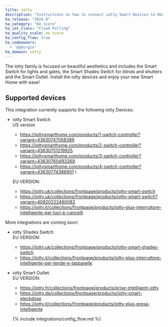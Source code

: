 ```yaml
---
title: iotty
description: "Instructions on how to connect iotty Smart Devices to Home Assistant."
ha_release: "2024.8"
ha_category: "No score"
ha_iot_class: "Cloud Polling"
ha_quality_scale: no score
ha_config_flow: true
ha_codeowners:
  - '@pburgio'
ha_domain: iotty
---
```


The iotty family is focused on beautiful aesthetics and includes the Smart Switch for lights and gates, the Smart Shades Switch for blinds and shutters and the Smart Outlet. Install the iotty devices and enjoy your new Smart Home with ease!

## Supported devices

This integration currently supports the following iotty Devices:

- iotty Smart Switch \
  US version
  - https://iottysmarthome.com/products/1-switch-controller?variant=43630747058389
  - https://iottysmarthome.com/products/2-switch-controller?variant=43630751219925
  - https://iottysmarthome.com/products/3-switch-controller?variant=43630760493269
  - https://iottysmarthome.com/products/4-switch-controller?variant=43630774386901 \
  
  EU VERSION:
  - https://iotty.uk/collections/frontpage/products/iotty-smart-switch
  - https://iotty.uk/collections/frontpage/products/iotty-smart-switch?variant=40820222460082
  - https://iotty.it/collections/frontpage/products/iotty-plus-interruttore-intelligente-per-luci-e-cancelli


More integrations are coming soon:

- iotty Shades Switch \
  EU VERSION:
  - https://iotty.uk/collections/frontpage/products/iotty-smart-shades-switch
  - https://iotty.it/collections/frontpage/products/iotty-plus-interruttore-intelligente-per-tende-e-tapparelle

- iotty Smart Outlet: \
  EU VERSION:
  - https://iotty.fr/collections/frontpage/products/prise-intelligent-iotty
  - https://iotty.de/collections/frontpage/products/iotty-smart-steckdose
  - https://iotty.it/collections/frontpage/products/iotty-plus-presa-intelligente
  
  {% include integrations/config_flow.md %}
